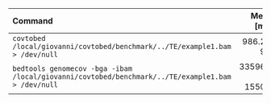 | Command | Mean [ms] | Min [ms] | Max [ms] | Relative |
|:---|---:|---:|---:|---:|
| `covtobed /local/giovanni/covtobed/benchmark/../TE/example1.bam > /dev/null` | 986.2 ± 9.5 | 977.1 | 1003.5 | 1.00 |
| `bedtools genomecov -bga -ibam /local/giovanni/covtobed/benchmark/../TE/example1.bam > /dev/null` | 33596.2 ± 1550.4 | 31982.4 | 35700.0 | 34.07 ± 1.61 |
